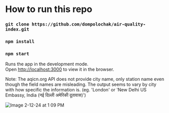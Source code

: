 # How to run this repo

### `git clone https://github.com/dompolochak/air-quality-index.git`

### `npm install`

### `npm start`

Runs the app in the development mode.\
Open [http://localhost:3000](http://localhost:3000) to view it in the browser.


Note:
The aqicn.org API does not provide city name, only station name even though the field names are misleading.
The output seems to vary by city with how specific the information is. (eg. 'London' or 'New Delhi US Embassy, India (नई दिल्ली अमेरिकी दूतावास)')

![Image 2-12-24 at 1 09 PM](https://github.com/dompolochak/air-quality-index/assets/48055644/f20ce2bc-4805-4634-9be0-0fd05f7b977c)

